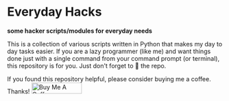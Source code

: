 # Everyday Hacks
**some hacker scripts/modules for everyday needs**

This is a collection of various scripts written in Python that makes my day to day tasks easier. If you are a lazy programmer (like me) and want things done just with a single command from your command prompt (or terminal), this repository is for you. Just don't forget to 🌟 the repo. 

If you found this repository helpful, please consider buying me a coffee. Thanks!
<a href="https://www.buymeacoffee.com/amansingh" target="_blank"><img src="https://cdn.buymeacoffee.com/buttons/default-red.png" alt="Buy Me A Coffee" style="height: 26px !important;width: 117px !important;" ></a>
